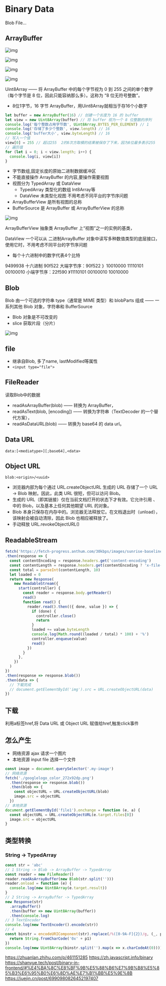 # Binary Data

Blob File...

## ArrayBuffer

![img](./images/arraybuffer-view-buffersource.svg)

![img](./images/arraybuffer-views.svg)

![img](./images/8bit-integer-256.svg)

![img](./images/8bit-integer-257.svg)

Uint8Array —— 将 ArrayBuffer 中的每个字节视为 0 到 255 之间的单个数字（每个字节是 8 位，因此只能容纳那么多）。这称为 “8 位无符号整数”。

- 8位1字节，16 字节 ArrayBuffer，用Uint8Array就相当于存16个小数字

```js
let buffer = new ArrayBuffer(16) // 创建一个长度为 16 的 buffer
let view = new Uint8Array(buffer) // 将 buffer 视为一个 8 位整数的序列
console.log('每个整数占用字节数', Uint8Array.BYTES_PER_ELEMENT) // 1
console.log('存储了多少个整数', view.length) // 16
console.log('buffer大小', view.byteLength) // 16
// 写入一个值
view[0] = 255 // 超过255  2的8次方取模的结果被保存了下来，因为8位最多表示255
// 遍历值
for (let i = 0; i < view.length; i++) {
  console.log(i, view[i])
}
```

- 字节数组,固定长度的原始二进制数据缓冲区
- 不能直接操作 ArrayBuffer 的内容,要操作需要视图
- 视图分为 TypedArray 或 DataView
  - TypedArray 类型化的数组 Int8Array等
  - DataView 未类型化视图 不用考虑不同平台的字节序问题
- ArrayBufferView 是所有视图的总称
- BufferSource 是 ArrayBuffer 或 ArrayBufferView 的总称

![img](./images/binary-data.drawio.png)

ArrayBufferView 抽象类 ArrayBuffer 上“视图”之一的实例的基类，

DataView 一个可以从 二进制ArrayBuffer 对象中读写多种数值类型的底层接口，使用它时，不用考虑不同平台的字节序问题

- 每个十六进制中的数字代表4个比特

9499938 十六进制 90f522
大端字节序：90f522 》10010000 11110101 00100010
小端字节序：22f590 》11110101 00100010 10010000

## Blob

Blob 由一个可选的字符串 type（通常是 MIME 类型）和 blobParts 组成 —— 一系列其他 Blob 对象，字符串和 BufferSource

- Blob 对象是不可改变的
- slice 获取片段（分片）

![img](./images/blob.svg)

## file

- 继承自Blob, 多了name, lastModified等属性
- `<input type="file">`

## FileReader

读取Blob中的数据

- readAsArrayBuffer(blob) —— 转换为 ArrayBuffer，
- readAsText(blob, [encoding]) —— 转换为字符串（TextDecoder 的一个替代方案），
- readAsDataURL(blob) —— 转换为 base64 的 data url。

## Data URL

```text
data:[<mediatype>][;base64],<data>
```

## Object URL

```text
blob:<origin>/<uuid>
```

- 浏览器内部为每个通过 URL.createObjectURL 生成的 URL 存储了一个 URL → Blob 映射。因此，此类 URL 很短，但可以访问 Blob。
- 生成的 URL（即其链接）仅在当前文档打开的状态下才有效。它允许引用 <img>、<a> 中的 Blob，以及基本上任何其他期望 URL 的对象。
- Blob 本身只保存在内存中的。浏览器无法释放它。在文档退出时（unload），该映射会被自动清除，因此 Blob 也相应被释放了。
- 手动释放 URL.revokeObjectURL()

## ReadableStream

```js
fetch('https://fetch-progress.anthum.com/30kbps/images/sunrise-baseline.jpg')
.then(response => {
  const contentEncoding = response.headers.get('content-encoding')
  const contentLength = response.headers.get(contentEncoding ? 'x-file-size' : 'content-length')
  const total = parseInt(contentLength, 10)
  let loaded = 0
  return new Response(
    new ReadableStream({
      start(controller) {
        const reader = response.body.getReader()
        read()
        function read() {
          reader.read().then(({ done, value }) => {
            if (done) {
              controller.close()
              return
            }
            loaded += value.byteLength
            console.log(Math.round((loaded / total) * 100) + '%')
            controller.enqueue(value)
            read()
          })
        }
      },
    })
  )
})
.then(response => response.blob())
.then(data => {
  // 下载完成
  // document.getElementById('img').src = URL.createObjectURL(data)
})
```

## 下载

利用a标签href,将 Data URL 或 Object URL 赋值给href,触发click事件

## 怎么产生

- 网络资源 ajax 请求一个图片
- 本地资源 input file 选择一个文件

```js
const image = document.querySelector('.my-image')
// 网络资源
fetch('./googlelogo_color_272x92dp.png')
  .then(response => response.blob())
  .then(blob => {
    const objectURL = URL.createObjectURL(blob)
    image.src = objectURL
  })
// 本地资源
document.getElementById('file1').onchange = function (e, a) {
  const objectURL = URL.createObjectURL(e.target.files[0])
  image.src = objectURL
}
```

## 类型转换

### String -> TypedArray

```js
const str = 'abc'
// 1 String -> Blob -> ArrayBuffer -> TypedArray
const reader = new FileReader()
reader.readAsArrayBuffer(new Blob(str.split('')))
reader.onload = function (e) {
  console.log(new Uint8Array(e.target.result))
}
// 2 String -> ArrayBuffer -> TypedArray
new Response(str)
  .arrayBuffer()
  .then(buffer => new Uint8Array(buffer))
  .then(console.log)
// 3 TextEncoder
console.log(new TextEncoder().encode(str))
// 4
const binstr = encodeURIComponent(str).replace(/%([0-9A-F]{2})/g, (_, p1) => {
  return String.fromCharCode('0x' + p1)
})
console.log(new Uint8Array(binstr.split('').map(x => x.charCodeAt(0))))
```

<https://zhuanlan.zhihu.com/p/461151285>
<https://zh.javascript.info/binary>
<https://shanyue.tech/post/binary-in-frontend/#%E4%BA%8C%E8%BF%9B%E5%88%B6%E7%9B%B8%E5%85%B3%E6%95%B0%E6%8D%AE%E7%B1%BB%E5%9E%8B>
<https://juejin.cn/post/6990980826452197407>
